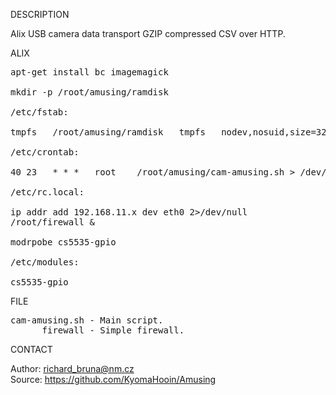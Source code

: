 
DESCRIPTION

Alix USB camera data transport GZIP compressed CSV over HTTP.

ALIX
<pre>
apt-get install bc imagemagick

mkdir -p /root/amusing/ramdisk

/etc/fstab:

tmpfs	/root/amusing/ramdisk	tmpfs	nodev,nosuid,size=32M	0	0

/etc/crontab:

40 23	* * *	root	/root/amusing/cam-amusing.sh > /dev/null 2>&1

/etc/rc.local:

ip addr add 192.168.11.x dev eth0 2>/dev/null
/root/firewall &

modrpobe cs5535-gpio

/etc/modules:

cs5535-gpio
</pre>

FILE

<pre>
cam-amusing.sh - Main script.
      firewall - Simple firewall.
</pre>

CONTACT

Author: richard_bruna@nm.cz<br>
Source: https://github.com/KyomaHooin/Amusing

